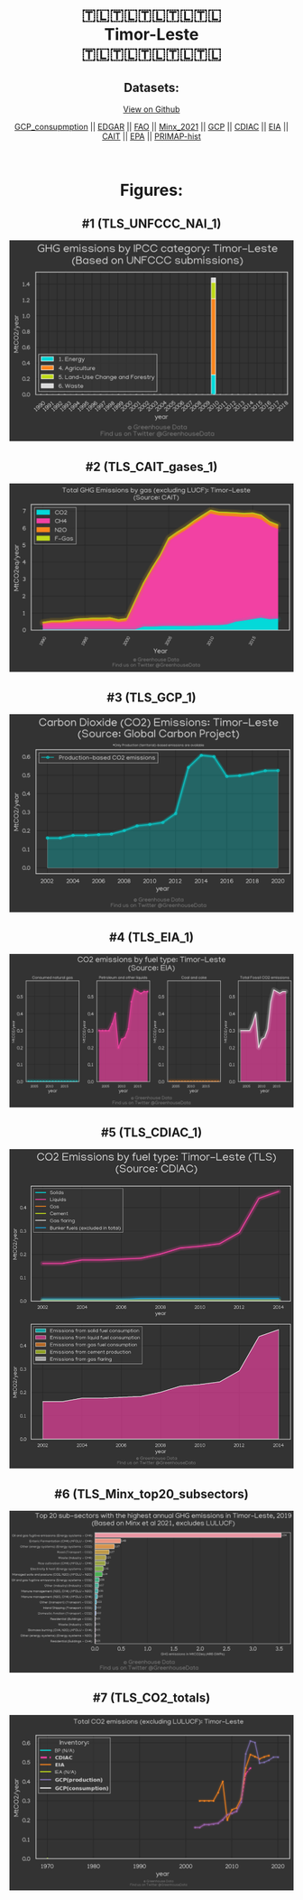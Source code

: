 
<center>
<h1 align="center">
🇹🇱🇹🇱🇹🇱🇹🇱🇹🇱
<br>
Timor-Leste
<br>
🇹🇱🇹🇱🇹🇱🇹🇱🇹🇱
</h1>
<h2>Datasets:</h2>
<p><a href="https://github.com/dquintani/GreenhouseData/tree/master/country_data/TLS_Timor-Leste/data">View on Github</a>
<br></p><p><a href="data/TLS_GCP_consupmption.csv">GCP_consupmption</a> || <a href="data/TLS_EDGAR.csv">EDGAR</a> || <a href="data/TLS_FAO.csv">FAO</a> || <a href="data/TLS_Minx_2021.csv">Minx_2021</a> || <a href="data/TLS_GCP.csv">GCP</a> || <a href="data/TLS_CDIAC.csv">CDIAC</a> || <a href="data/TLS_EIA.csv">EIA</a> || <a href="data/TLS_CAIT.csv">CAIT</a> || <a href="data/TLS_EPA.csv">EPA</a> || <a href="data/TLS_PRIMAP-hist.csv">PRIMAP-hist</a></p><p><br></p>
<h1>Figures:</h1><h2>#1 (TLS_UNFCCC_NAI_1)</h2>
<p><img alt="" src="figures/TLS_UNFCCC_NAI_1.png" /></p><h2>#2 (TLS_CAIT_gases_1)</h2>
<p><img alt="" src="figures/TLS_CAIT_gases_1.png" /></p><h2>#3 (TLS_GCP_1)</h2>
<p><img alt="" src="figures/TLS_GCP_1.png" /></p><h2>#4 (TLS_EIA_1)</h2>
<p><img alt="" src="figures/TLS_EIA_1.png" /></p><h2>#5 (TLS_CDIAC_1)</h2>
<p><img alt="" src="figures/TLS_CDIAC_1.png" /></p><h2>#6 (TLS_Minx_top20_subsectors)</h2>
<p><img alt="" src="figures/TLS_Minx_top20_subsectors.png" /></p><h2>#7 (TLS_CO2_totals)</h2>
<p><img alt="" src="figures/TLS_CO2_totals.png" /></p>
